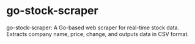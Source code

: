 # go-stock-scraper
go-stock-scraper: A Go-based web scraper for real-time stock data. Extracts company name, price, change, and outputs data in CSV format.
